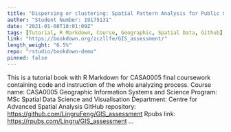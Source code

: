 ```yaml
---
title: "Dispersing or clustering: Spatial Pattern Analysis for Public Use and Taxi’s Rapid Charging Facilities in London, UK"
author: "Student Number: 19175131"
date: "2021-01-08T18:01:09Z"
tags: [Tutorial, R Markdown, Course, Geographic, Spatial Data, Github]
link: "https://bookdown.org/zczllfe/GIS_assessment/"
length_weight: "6.5%"
repo: "rstudio/bookdown-demo"
pinned: false
---
```


This is a tutorial book with R Markdown for CASA0005 final coursework containing code and instruction of the whole analyzing process. Course name: CASA0005 Geographic Information Systems and Science Program: MSc Spatial Data Science and Visualisation Department: Centre for Advanced Spatial Analysis GitHub repository: https://github.com/LingruFeng/GIS_assessment Rpubs link: https://rpubs.com/Lingru/GIS_assessment ...
